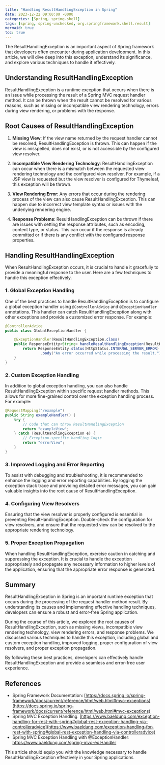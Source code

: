 ```yaml
---
title: "Handling ResultHandlingException in Spring"
date: 2023-12-22 09:00:00 -0000
categories: [Spring, spring-shell]
tags: [spring, spring-unchecked, org.springframework.shell.result]
mermaid: true
toc: true
---
```



The ResultHandlingException is an important aspect of Spring framework that developers often encounter during application development. In this article, we will dive deep into this exception, understand its significance, and explore various techniques to handle it effectively.

## Understanding ResultHandlingException

ResultHandlingException is a runtime exception that occurs when there is an issue while processing the result of a Spring MVC request handler method. It can be thrown when the result cannot be resolved for various reasons, such as missing or incompatible view rendering technology, errors during view rendering, or problems with the response.

## Root Causes of ResultHandlingException

1. **Missing View**: If the view name returned by the request handler cannot be resolved, ResultHandlingException is thrown. This can happen if the view is misspelled, does not exist, or is not accessible by the configured view resolver.

2. **Incompatible View Rendering Technology**: ResultHandlingException can occur when there is a mismatch between the requested view rendering technology and the configured view resolver. For example, if a JSP view is requested but the view resolver is configured for Thymeleaf, this exception will be thrown.

3. **View Rendering Error**: Any errors that occur during the rendering process of the view can also cause ResultHandlingException. This can happen due to incorrect view template syntax or issues with the underlying rendering engine.

4. **Response Problems**: ResultHandlingException can be thrown if there are issues with setting the response attributes, such as encoding, content type, or status. This can occur if the response is already committed or if there is any conflict with the configured response properties.

## Handling ResultHandlingException

When ResultHandlingException occurs, it is crucial to handle it gracefully to provide a meaningful response to the user. Here are a few techniques to handle this exception effectively.

### 1. Global Exception Handling

One of the best practices to handle ResultHandlingException is to configure a global exception handler using `@ControllerAdvice` and `@ExceptionHandler` annotations. This handler can catch ResultHandlingException along with other exceptions and provide a customized error response. For example:

```java
@ControllerAdvice
public class GlobalExceptionHandler {

    @ExceptionHandler(ResultHandlingException.class)
    public ResponseEntity<String> handleResultHandlingException(ResultHandlingException e) {
        return ResponseEntity.status(HttpStatus.INTERNAL_SERVER_ERROR)
                .body("An error occurred while processing the result.");
    }
}
```

### 2. Custom Exception Handling

In addition to global exception handling, you can also handle ResultHandlingException within specific request handler methods. This allows for more fine-grained control over the exception handling process. For example:

```java
@RequestMapping("/example")
public String exampleHandler() {
    try {
        // Code that can throw ResultHandlingException
        return "exampleView";
    } catch (ResultHandlingException e) {
        // Exception-specific handling logic
        return "errorView";
    }
}
```

### 3. Improved Logging and Error Reporting

To assist with debugging and troubleshooting, it is recommended to enhance the logging and error reporting capabilities. By logging the exception stack trace and providing detailed error messages, you can gain valuable insights into the root cause of ResultHandlingException.

### 4. Configuring View Resolvers

Ensuring that the view resolver is properly configured is essential in preventing ResultHandlingException. Double-check the configuration for view resolvers, and ensure that the requested view can be resolved to the appropriate rendering technology.

### 5. Proper Exception Propagation

When handling ResultHandlingException, exercise caution in catching and suppressing the exception. It is crucial to handle the exception appropriately and propagate any necessary information to higher levels of the application, ensuring that the appropriate error response is generated.

## Summary

ResultHandlingException in Spring is an important runtime exception that occurs during the processing of the request handler method result. By understanding its causes and implementing effective handling techniques, developers can ensure a robust and error-free Spring application.

During the course of this article, we explored the root causes of ResultHandlingException, such as missing views, incompatible view rendering technology, view rendering errors, and response problems. We discussed various techniques to handle this exception, including global and custom exception handling, improved logging, proper configuration of view resolvers, and proper exception propagation.

By following these best practices, developers can effectively handle ResultHandlingException and provide a seamless and error-free user experience.

## References

- Spring Framework Documentation: [https://docs.spring.io/spring-framework/docs/current/reference/html/web.html#mvc-exceptions](https://docs.spring.io/spring-framework/docs/current/reference/html/web.html#mvc-exceptions)
- Spring MVC Exception Handling: [https://www.baeldung.com/exception-handling-for-rest-with-spring#global-rest-exception-handling-via-controlleradvice](https://www.baeldung.com/exception-handling-for-rest-with-spring#global-rest-exception-handling-via-controlleradvice)
- Spring MVC Exception Handling with @ExceptionHandler: [https://www.baeldung.com/spring-mvc-ex Handler](https://www.baeldung.com/spring-mvc-exception-handling-@exceptionhandler)

This article should equip you with the knowledge necessary to handle ResultHandlingException effectively in your Spring applications.